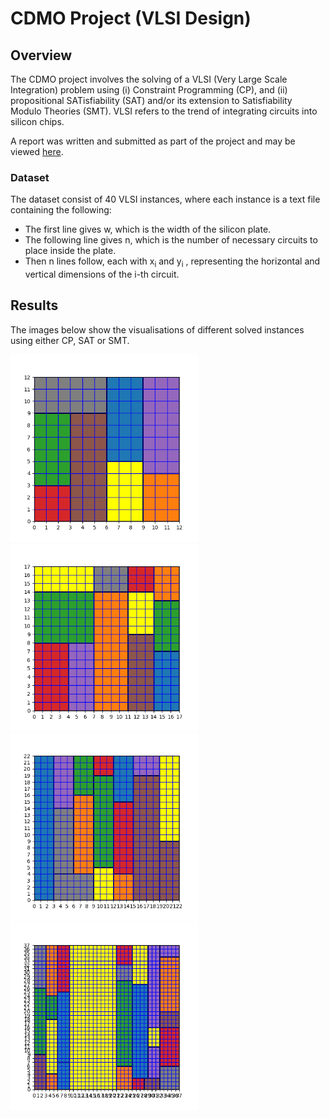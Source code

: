 # CDMO Project (VLSI Design) 

## Overview
The CDMO project involves the solving of a VLSI (Very Large Scale Integration) problem using (i) Constraint Programming (CP), and (ii) propositional SATisfiability (SAT) and/or its extension to Satisfiability Modulo Theories (SMT). VLSI refers to the trend of integrating circuits into silicon chips.

A report was written and submitted as part of the project and may be viewed [here](https://github.com/LeonidasY/vlsi-design/blob/main/Project%20Report.pdf).

### Dataset
The dataset consist of 40 VLSI instances, where each instance is a text file containing the following:
- The first line gives w, which is the width of the silicon plate.
- The following line gives n, which is the number of necessary circuits to place inside the plate. 
- Then n lines follow, each with x<sub>i</sub> and y<sub>i</sub> , representing the horizontal and vertical dimensions of the i-th circuit.

## Results
The images below show the visualisations of different solved instances using either CP, SAT or SMT.

<p float="left">
  <img src="https://github.com/LeonidasY/vlsi-design/blob/main/output/CP%20(Normal)/images/out-5.png" width="300" />
  <img src="https://github.com/LeonidasY/vlsi-design/blob/main/output/CP%20(Rotation)/images/out-10.png" width="300" /> 
  <img src="https://github.com/LeonidasY/vlsi-design/blob/main/output/SAT/images/out-15.png" width="300" /> 
  <img src="https://github.com/LeonidasY/vlsi-design/blob/main/output/SMT/images/out-30.png" width="300" />
</p>
